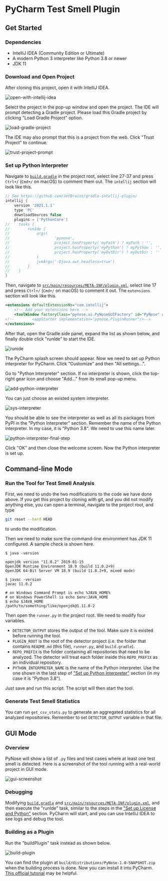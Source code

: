 # PyCharm Test Smell Plugin

## Get Started

### Dependencies

- IntelliJ IDEA (Community Edition or Ultimate)
- A modern Python 3 interpreter like Python 3.8 or newer
- JDK 11

### Download and Open Project

After cloning this project, open it with IntelliJ IDEA.

![open-with-intellij-idea](./README.assets/open-with-intellij-idea.png)

Select the project in the pop-up window and open the project. The IDE will prompt detecting a Gradle project. Please load this Gradle project by clicking "Load Gradle Project" option.

![load-gradle-project](./README.assets/load-gradle-project.png)

The IDE may also prompt that this is a project from the web. Click "Trust Project" to continue.

![trust-project-prompt](./README.assets/trust-project-prompt.png)

### Set up Python Interpreter

Navigate to [`build.gradle`](./build.gradle) in the project root, select line 27-37 and press ` Ctrl+/` (`Cmd+/` on macOS) to comment them out. The `intellij` section will look like this.

```groovy
// See https://github.com/JetBrains/gradle-intellij-plugin/
intellij {
    version '2021.1.1'
    type 'PC'
    downloadSources false
    plugins = ['PythonCore']
//    tasks {
//        runIde {
//            args(
//                    'pynose',
//                    project.hasProperty('myPath') ? myPath : '',
//                    project.hasProperty('myPython') ? myPython : '',
//                    project.hasProperty('myOutDir') ? myOutDir : ''
//            )
//            jvmArgs('-Djava.awt.headless=true')
//        }
//    }
}
```

Then, navigate to [`src/main/resources/META-INF/plugin.xml`](./src/main/resources/META-INF/plugin.xml), select line 17 and press `Ctrl+/` (`Cmd+/` on macOS) to comment it out. The `extensions` section will look like this.

```xml
<extensions defaultExtensionNs="com.intellij">
    <!-- Add your extensions here -->
    <toolWindow factoryClass="pynose.ui.PyNoseGUIFactory" id="PyNose" anchor="right" secondary="true" icon="AllIcons.Json.Object"/>
<!--        <appStarter implementation="pynose.PluginRunner"/>-->
</extensions>
```

After that, open the Gradle side panel, expand the list as shown below, and finally double click "runIde" to start the IDE.

![runide](./README.assets/runide.png)

The PyCharm splash screen should appear. Now we need to set up Python interpreter for PyCharm. Click "Customize" and then "All settings...".

Go to "Python Interpreter" section. If no interpreter is shown, click the top-right gear icon and choose "Add..." from its small pop-up menu.

![add-python-interpreter](./README.assets/add-python-interpreter.png)

You can just choose an existed system interpreter.

![sys-interpreter](./README.assets/sys-interpreter.png)

You should be able to see the interpreter as well as all its packages from PyPI in the "Python Interpreter" section. Remember the name of the Python interpreter. In my case, it is "Python 3.8". We need to use this name later.

![python-interpreter-final-step](./README.assets/python-interpreter-final-step.png)

Click "OK" and then close the welcome screen. Now the Python interpreter is set up.

## Command-line Mode

### Run the Tool for Test Smell Analysis

First, we need to undo the two modifications to the code we have done above. If you get this project by cloning with git, and you did not modify anything else, you can open a terminal, navigate to the project root, and type

```bash
git reset --hard HEAD
```

to undo the modification.

Then we need to make sure the command-line environment has JDK 11 configured. A sample check is shown here.

```
$ java -version

openjdk version "11.0.2" 2019-01-15
OpenJDK Runtime Environment 18.9 (build 11.0.2+9)
OpenJDK 64-Bit Server VM 18.9 (build 11.0.2+9, mixed mode)

$ javac -version
javac 11.0.2

# on Windows Command Prompt is echo %JAVA_HOME%
# on Windows PowerShell is echo $env:JAVA_HOME
$ echo $JAVA_HOME
/path/to/something/like/openjdk@1.11.0-2
```

Then open the `runner.py` in the project root. We need to modify four variables.

- `DETECTOR_OUTPUT` stores the output of the tool. Make sure it is existed before running the tool.
- `PLUGIN_ROOT` is the root of the detector project (i.e. the folder that contains `README.md` (this file), `runner.py`, and `build.gradle`).
- `REPO_PREFIX` is the folder containing all repositories that need to be analyzed. The detector will treat each folder inside this `REPO_PREFIX` as an individual repository.
- `PYTHON_INTERPRETER_NAME` is the name of the Python interpreter. Use the one shown in the last step of ["Set up Python Interpreter"](#set-up-python-interpreter) section (in my case it is "Python 3.8").

Just save and run this script. The script will then start the tool.

### Generate Test Smell Statistics

You can run `get_csv_stats.py` to generate an aggregated statistics for all analyzed repositories. Remember to set `DETECTOR_OUTPUT` variable in that file.

## GUI Mode

### Overview

PyNose will show a list of `.py` files and test cases where at least one test smell is detected. Here is a screenshot of the tool running with a real-world project in GUI mode.

![gui-screenshot](./README.assets/gui-screenshot.png)

### Debugging

Modifying [`build.gradle`](./build.gradle) and [`src/main/resources/META-INF/plugin.xml`](./src/main/resources/META-INF/plugin.xml), and then execute the "runIde" task, similar to the steps in the ["Set up License and Python"](#set-up-license-and-python) section. PyCharm will start, and you can use IntelliJ IDEA to see logs and debug the tool.

### Building as a Plugin

Run the "buildPlugin" task instead as shown below.

![build-plugin](./README.assets/build-plugin.png)

You can find the plugin at `build/distributions/PyNose-1.0-SNAPSHOT.zip` when the building process is done. Now you can install it into PyCharm. [This official tutorial](https://www.jetbrains.com/help/pycharm/managing-plugins.html#install_plugin_from_disk) may be helpful.



